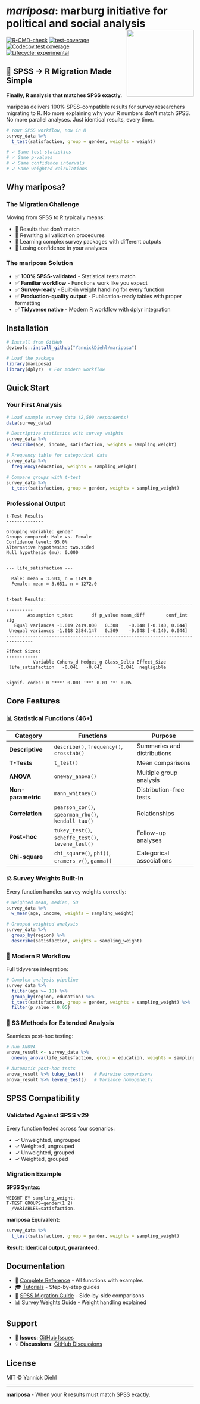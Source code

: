 # *mariposa*: marburg initiative for political and social analysis <img src="man/figures/logo.png" align="right" height="180" />

<!-- badges: start -->
[![R-CMD-check](https://github.com/YannickDiehl/mariposa/actions/workflows/R-CMD-check.yaml/badge.svg)](https://github.com/YannickDiehl/mariposa/actions/workflows/R-CMD-check.yaml)
[![test-coverage](https://github.com/YannickDiehl/mariposa/actions/workflows/test-coverage.yaml/badge.svg)](https://github.com/YannickDiehl/mariposa/actions/workflows/test-coverage.yaml)
[![Codecov test coverage](https://codecov.io/gh/YannickDiehl/mariposa/branch/main/graph/badge.svg)](https://app.codecov.io/gh/YannickDiehl/mariposa?branch=main)
[![Lifecycle: experimental](https://img.shields.io/badge/lifecycle-experimental-orange.svg)](https://lifecycle.r-lib.org/articles/stages.html#experimental)
<!-- badges: end -->

## 🎯 SPSS → R Migration Made Simple

**Finally, R analysis that matches SPSS exactly.**

mariposa delivers 100% SPSS-compatible results for survey researchers migrating to R. No more explaining why your R numbers don't match SPSS. No more parallel analyses. Just identical results, every time.

```r
# Your SPSS workflow, now in R
survey_data %>%
  t_test(satisfaction, group = gender, weights = weight)

# ✓ Same test statistics
# ✓ Same p-values
# ✓ Same confidence intervals
# ✓ Same weighted calculations
```

## Why mariposa?

### The Migration Challenge

Moving from SPSS to R typically means:

- 🔴 Results that don't match 
- 🔴 Rewriting all validation procedures
- 🔴 Learning complex survey packages with different outputs
- 🔴 Losing confidence in your analyses

### The mariposa Solution

- ✅ **100% SPSS-validated** - Statistical tests match
- ✅ **Familiar workflow** - Functions work like you expect
- ✅ **Survey-ready** - Built-in weight handling for every function
- ✅ **Production-quality output** - Publication-ready tables with proper formatting
- ✅ **Tidyverse native** - Modern R workflow with dplyr integration

## Installation

```r
# Install from GitHub
devtools::install_github("YannickDiehl/mariposa")

# Load the package
library(mariposa)
library(dplyr)  # For modern workflow
```

## Quick Start

### Your First Analysis

```r
# Load example survey data (2,500 respondents)
data(survey_data)

# Descriptive statistics with survey weights
survey_data %>%
  describe(age, income, satisfaction, weights = sampling_weight)

# Frequency table for categorical data
survey_data %>%
  frequency(education, weights = sampling_weight)

# Compare groups with t-test
survey_data %>%
  t_test(satisfaction, group = gender, weights = sampling_weight)
```

### Professional Output

```
t-Test Results
-------------- 

Grouping variable: gender
Groups compared: Male vs. Female
Confidence level: 95.0%
Alternative hypothesis: two.sided
Null hypothesis (mu): 0.000


--- life_satisfaction ---

  Male: mean = 3.603, n = 1149.0
  Female: mean = 3.651, n = 1272.0


t-test Results:
-------------------------------------------------------------------------------- 
        Assumption t_stat       df p_value mean_diff        conf_int sig
   Equal variances -1.019 2419.000   0.308    -0.048 [-0.140, 0.044]    
 Unequal variances -1.018 2384.147   0.309    -0.048 [-0.140, 0.044]    
-------------------------------------------------------------------------------- 

Effect Sizes:
------------ 
          Variable Cohens_d Hedges_g Glass_Delta Effect_Size
 life_satisfaction   -0.041   -0.041      -0.041  negligible


Signif. codes: 0 '***' 0.001 '**' 0.01 '*' 0.05
```

## Core Features

### 📊 Statistical Functions (46+)

| Category | Functions | Purpose |
|----------|-----------|---------|
| **Descriptive** | `describe()`, `frequency()`, `crosstab()` | Summaries and distributions |
| **T-Tests** | `t_test()` | Mean comparisons |
| **ANOVA** | `oneway_anova()` | Multiple group analysis |
| **Non-parametric** | `mann_whitney()` | Distribution-free tests |
| **Correlation** | `pearson_cor()`, `spearman_rho()`, `kendall_tau()` | Relationships |
| **Post-hoc** | `tukey_test()`, `scheffe_test()`, `levene_test()` | Follow-up analyses |
| **Chi-square** | `chi_square()`, `phi()`, `cramers_v()`, `gamma()` | Categorical associations |

### ⚖️ Survey Weights Built-In

Every function handles survey weights correctly:

```r
# Weighted mean, median, SD
survey_data %>%
  w_mean(age, income, weights = sampling_weight)

# Grouped weighted analysis
survey_data %>%
  group_by(region) %>%
  describe(satisfaction, weights = sampling_weight)
```

### 🔄 Modern R Workflow

Full tidyverse integration:

```r
# Complex analysis pipeline
survey_data %>%
  filter(age >= 18) %>%
  group_by(region, education) %>%
  t_test(satisfaction, group = gender, weights = sampling_weight) %>%
  filter(p_value < 0.05)
```

### 🧩 S3 Methods for Extended Analysis

Seamless post-hoc testing:

```r
# Run ANOVA
anova_result <- survey_data %>%
  oneway_anova(life_satisfaction, group = education, weights = sampling_weight)

# Automatic post-hoc tests
anova_result %>% tukey_test()    # Pairwise comparisons
anova_result %>% levene_test()   # Variance homogeneity
```

## SPSS Compatibility

### Validated Against SPSS v29

Every function tested across four scenarios:

- ✓ Unweighted, ungrouped
- ✓ Weighted, ungrouped
- ✓ Unweighted, grouped
- ✓ Weighted, grouped

### Migration Example

**SPSS Syntax:**
```spss
WEIGHT BY sampling_weight.
T-TEST GROUPS=gender(1 2)
  /VARIABLES=satisfaction.
```

**mariposa Equivalent:**
```r
survey_data %>%
  t_test(satisfaction, group = gender, weights = sampling_weight)
```

**Result: Identical output, guaranteed.**

## Documentation

- 📖 [Complete Reference](https://yanndiehl.github.io/mariposa/reference/) - All functions with examples
- 🎓 [Tutorials](https://yanndiehl.github.io/mariposa/articles/) - Step-by-step guides
- 🔄 [SPSS Migration Guide](https://yanndiehl.github.io/mariposa/articles/spss-migration.html) - Side-by-side comparisons
- 📊 [Survey Weights Guide](https://yanndiehl.github.io/mariposa/articles/survey-weights.html) - Weight handling explained

## Support

- 🐛 **Issues**: [GitHub Issues](https://github.com/YannickDiehl/mariposa/issues)
- 💡 **Discussions**: [GitHub Discussions](https://github.com/YannickDiehl/mariposa/discussions)


## License

MIT © Yannick Diehl

---

**mariposa** - When your R results must match SPSS exactly.